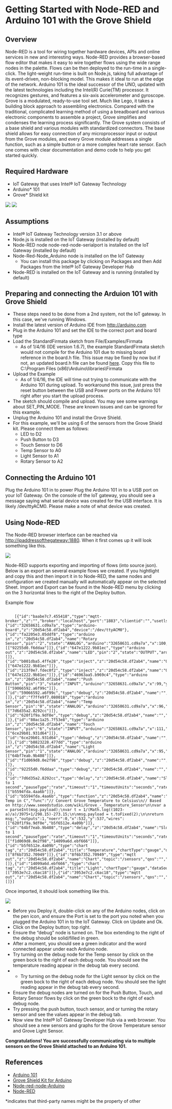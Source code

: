# Getting Started with Node-RED and Arduino 101 with the Grove Shield #
<cr>

## Overview ##
Node-RED is a tool for wiring together hardware devices, APIs and online
services in new and interesting ways. Node-RED provides a browser-based
flow editor that makes it easy to wire together flows using the wide
range nodes in the palette. Flows can be then deployed to the run-time in
a single-click. The light-weight run-time is built on Node.js, taking
full advantage of its event-driven, non-blocking model. This makes it
ideal to run at the edge of the network. Arduino 101 is the ideal successor of the UNO, updated with the latest technologies including the Intel(R) Curie(TM) processor.  It recognizes gestures, and features a six-axis accelerometer and gyroscope.  Grove is a modulated, ready-to-use tool set. Much like Lego, it takes a building block approach to assembling electronics. Compared with the traditional, complicated learning method of using a breadboard and various electronic components to assemble a project, Grove simplifies and condenses the learning process significantly. The Grove system consists of a base shield and various modules with standardized connectors. The base shield allows for easy connection of any microprocessor input or output from the Grove modules, and every Grove module addresses a single function, such as a simple button or a more complex heart rate sensor. Each one comes with clear documentation and demo code to help you get started quickly.

## Required Hardware ##
-   IoT Gateway that uses Intel® IoT Gateway Technology
-   Arduino* 101
-	Grove* Shield kit

![](http://msbreton-iotwb1.fm.intel.com/root/iotg_recipes/raw/master/Getting%20Started%20With%20Node-Red%20and%20Arduino%20101%20with%20the%20Grove%20Shield/images/image1.jpg)
![](http://msbreton-iotwb1.fm.intel.com/root/iotg_recipes/raw/master/Getting%20Started%20With%20Node-Red%20and%20Arduino%20101%20with%20the%20Grove%20Shield/images/image2.jpg)

## Assumptions ##
-   Intel® IoT Gateway Technology version 3.1 or above
-   Node.js is installed on the IoT Gateway (installed by default)
-   Node-RED node node-red-node-serialport is installed on the IoT Gateway (installed by default)
- Node-Red-Node_Arduino node is installed on the IoT Gateway 
	- You can install this package by clicking on Packages and then Add Packages from the Intel® IoT Gateway Developer Hub
-   Node-RED is installed on the IoT Gateway and is running (installed by default)

## Preparing and connecting the Arduion 101 with Grove Shield ##
-	These steps need to be done from a 2nd system, not the IoT gateway.  In this case, we've running Windows.
-	Install the latest version of Arduino IDE from http://arduino.com
-	Plug in the Arduino 101 and set the IDE to the correct port and board type
-	Load the StandardFirmata sketch from File/Examples/Firmata
	-	As of 1/4/16 (IDE version 1.6.7), the example StandardFirmata sketch would not compile for the Arduino 101 due to missing board reference in the board.h file.  This issue may be fixed by now but if not, an updated board.h file can be found [here](https://github.com/firmata/arduino/blob/master/Boards.h).  Copy this file to C:\Program Files (x86)\Arduino\libraries\Firmata
-	Upload the Example
	-	As of 1/4/16, the IDE will time out trying to communicate with the Arduino 101 during upload.  To workaround this issue, just press the reset button between the USB and Power ports on the Arduino 101 right after you start the upload process.
-	The sketch should compile and upload.  You may see some warnings about SET_PIN_MODE.  These are known issues and can be ignored for this example.
-	Unplug the Arduino 101 and install the Grove Shield.
-	For this example, we'll be using 6 of the sensors from the Grove Shield kit.  Please connect them as follows:
	-	LED to D2
	-	Push Button to D3
	-	Touch Sensor to D6
	-	Temp Sensor to A0
	-	Light Sensor to A1
	-	Rotary Sensor to A2

## Connecting the Arduino 101 ##
Plug the Arduino 101 in to power
Plug the Arduino 101 in to a USB port on your IoT Gateway. On
the console of the IoT gateway, you should see a message saying what serial
device was created for the USB interface. It is likely /dev/ttyACM0.
Please make a note of what device was created.

## Using Node-RED ##
The Node-RED browser interface can be reached via
<http://ipaddressofthegateway:1880>. When it first comes up it will look
something like this.

![](http://msbreton-iotwb1.fm.intel.com/root/iotg_recipes/raw/master/Getting%20Started%20With%20Node-Red%20and%20Arduino%20101%20with%20the%20Grove%20Shield/images/image3.png)

Node-RED supports exporting and importing of flows (into source json).
Below is an export an several example flows we created. If you hightlight and copy this and then import it in to Node-RED, the same nodes and configuration we created manually will automatically appear on the selected Sheet. Import and Export can be found in the Node-RED menu by clicking on the 3 horizontal lines to the right of the Deploy button.

Example flow

```
 
	[{"id":"baabe7c7.455418","type":"mqtt-broker","z":"","broker":"localhost","port":"1883","clientid":"","usetls":false,"verifyservercert":true,"compatmode":true,"keepalive":"15","cleansession":true,"willTopic":"","willQos":"0","willRetain":"false","willPayload":"","birthTopic":"","birthQos":"0","birthRetain":"false","birthPayload":""},{"id":"32658631.cd9a7a","type":"arduino-board","z":"20d54c58.df2ab4","device":"/dev/ttyACM0"},{"id":"fa2205e3.05ddf8","type":"arduino in","z":"20d54c58.df2ab4","name":"Rotary Sensor","pin":"2","state":"ANALOG","arduino":"32658631.cd9a7a","x":100,"y":356,"wires":[["92255d0.f6ddaa"]]},{"id":"647e1222.9b81ec","type":"arduino out","z":"20d54c58.df2ab4","name":"LED","pin":"2","state":"OUTPUT","arduino":"32658631.cd9a7a","x":314,"y":77,"wires":[]},{"id":"b001dba5.4ffe28","type":"inject","z":"20d54c58.df2ab4","name":"On","topic":"","payload":"1","payloadType":"string","repeat":"","crontab":"","once":false,"x":120,"y":36,"wires":[["647e1222.9b81ec"]]},{"id":"213f0e7.fdec0f2","type":"inject","z":"20d54c58.df2ab4","name":"Off","topic":"","payload":"0","payloadType":"string","repeat":"","crontab":"","once":false,"x":120,"y":115,"wires":[["647e1222.9b81ec"]]},{"id":"46963aa5.b969c4","type":"arduino in","z":"20d54c58.df2ab4","name":"Push Button","pin":"3","state":"INPUT","arduino":"32658631.cd9a7a","x":99,"y":213,"wires":[["59066592.a6f99c"]]},{"id":"59066592.a6f99c","type":"debug","z":"20d54c58.df2ab4","name":"","active":false,"console":"false","complete":"false","x":307,"y":214,"wires":[]},{"id":"f7ffe9f7.080018","type":"arduino in","z":"20d54c58.df2ab4","name":"Temp Sensor","pin":"0","state":"ANALOG","arduino":"32658631.cd9a7a","x":96,"y":459,"wires":[["7d6d35a2.8292cc"]]},{"id":"620f1f9a.9df0e","type":"debug","z":"20d54c58.df2ab4","name":"","active":false,"console":"false","complete":"false","x":602,"y":433,"wires":[]},{"id":"80ac1a25.7f53e8","type":"arduino in","z":"20d54c58.df2ab4","name":"Touch Sensor","pin":"6","state":"INPUT","arduino":"32658631.cd9a7a","x":111,"y":281,"wires":[["6ce29b01.931d64"]]},{"id":"6ce29b01.931d64","type":"debug","z":"20d54c58.df2ab4","name":"","active":true,"console":"false","complete":"false","x":319,"y":282,"wires":[]},{"id":"b8823228.477dd","type":"arduino in","z":"20d54c58.df2ab4","name":"Light Sensor","pin":"1","state":"ANALOG","arduino":"32658631.cd9a7a","x":95,"y":622,"wires":[["64bf7eab.9b408"]]},{"id":"f1d069d8.0e2f98","type":"debug","z":"20d54c58.df2ab4","name":"","active":false,"console":"false","complete":"false","x":487,"y":622,"wires":[]},{"id":"92255d0.f6ddaa","type":"debug","z":"20d54c58.df2ab4","name":"","active":false,"console":"false","complete":"false","x":334,"y":357,"wires":[]},{"id":"7d6d35a2.8292cc","type":"delay","z":"20d54c58.df2ab4","name":"Slow to 1 second","pauseType":"rate","timeout":"1","timeoutUnits":"seconds","rate":"1","rateUnits":"second","randomFirst":"1","randomLast":"5","randomUnits":"seconds","drop":true,"x":294,"y":504,"wires":[["b5594fda.4aa6b"]]},{"id":"b5594fda.4aa6b","type":"function","z":"20d54c58.df2ab4","name":"Grove Temp in C","func":"// Convert Grove Temperature to Celsius\n// Based on http://www.seeedstudio.com/wiki/Grove_-_Temperature_Sensor\n\nvar a = parseInt(msg.payload);\nvar t = 1/(Math.log((1023-a)/a)/3975+1/298.15)-273.15;\n\nmsg.payload = t.toFixed(2);\n\nreturn msg;","outputs":1,"noerr":0,"x":532,"y":537,"wires":[["620f1f9a.9df0e","b5f6512e.4a09b"]]},{"id":"64bf7eab.9b408","type":"delay","z":"20d54c58.df2ab4","name":"Slow to 1 second","pauseType":"rate","timeout":"1","timeoutUnits":"seconds","rate":"1","rateUnits":"second","randomFirst":"1","randomLast":"5","randomUnits":"seconds","drop":true,"x":285,"y":652,"wires":[["f1d069d8.0e2f98","14099a6d.ebf666"]]},{"id":"b5f6512e.4a09b","type":"chart tag","z":"20d54c58.df2ab4","title":"Temperature","chartType":"gauge","dataSource":"Grove","units":"°C","min":"0","max":"100","targetLow":"","targetHigh":"","priority":"1","sourcePriority":"1","ttl":"5","points":"50","x":710,"y":485,"wires":[["8f6b7352.70949"]]},{"id":"8f6b7352.70949","type":"mqtt out","z":"20d54c58.df2ab4","name":"Chart","topic":"/sensors","qos":"","retain":"","broker":"baabe7c7.455418","x":874,"y":504,"wires":[]},{"id":"14099a6d.ebf666","type":"chart tag","z":"20d54c58.df2ab4","title":"Light","chartType":"gauge","dataSource":"Grove","units":"°C","min":"0","max":"100","targetLow":"","targetHigh":"","priority":"1","sourcePriority":"1","ttl":"5","points":"50","x":620,"y":689,"wires":[["3953e7c2.c6ac18"]]},{"id":"3953e7c2.c6ac18","type":"mqtt out","z":"20d54c58.df2ab4","name":"Chart","topic":"/sensors","qos":"","retain":"","broker":"baabe7c7.455418","x":784,"y":708,"wires":[]}]
```

Once imported, it should look something like this.

![](http://msbreton-iotwb1.fm.intel.com/root/iotg_recipes/raw/master/Getting%20Started%20With%20Node-Red%20and%20Arduino%20101%20with%20the%20Grove%20Shield/images/image4.png)

-	Before you Deploy it, double-click on any of the Arduino nodes, click on the pen icon, and ensure the Port is set to the port you noted when you plugged the Arduino 101 in to the IoT Gateway.  Click on Update and Ok.
-	Click on the Deploy button; top right.
-   Ensure the “debug” node is turned on. The box extending to the right of the debug should be solid/filled in green.
-   After a moment, you should see a green indicator and the word connected appear under each Arduino node.
-   Try turning on the debug node for the Temp sensor by click on the green bock to the right of each debug node.  You should see the temperature reading appear in the debug tab every second.
-   -   Try turning on the debug node for the Light sensor by click on the green bock to the right of each debug node.  You should see the light reading appear in the debug tab every second.
-   Ensure the debug nodes are turned on for the Push Button, Touch, and Rotary Sensor flows by click on the green bock to the right of each debug node.
-	Try pressing the push button, touch sensor, and or turning the rotary sensor and see the values appear in the debug tab.
- Now view the Intel® IoT Gateway Developer Hub via a web browser.  You should see a new sensors and graphs for the Grove Temperature sensor and Grove Light Sensor.

**Congratulations! You are successfully communicating via to multiple sensors on the Grove Shield attached to an Arduino 101.**

## References ##
-   [Arduino 101](https://www.arduino.cc/en/Main/ArduinoBoard101)
-	[Grove Shield Kit for Arduino](http://www.seeedstudio.com/depot/Grove-Starter-Kit-for-Arduino-p-1855.html)
-   [Node-red-node-Arduino](http://nodered.org/docs/hardware/arduino.html)
-   [Node-RED](http://nodered.org/)

*indicates that third-party names might be the property of other

